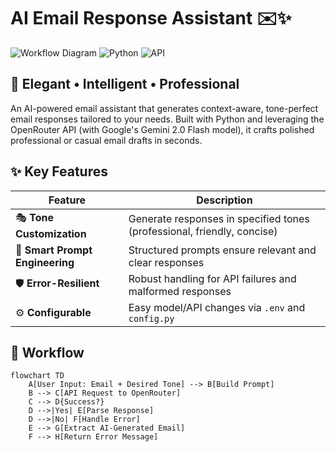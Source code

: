 # AI Email Response Assistant ✉️✨

![Workflow Diagram](https://img.shields.io/badge/flow-mermaid-blue) 
![Python](https://img.shields.io/badge/python-3.8+-blue)
![API](https://img.shields.io/badge/API-OpenRouter-green)

## 🌟 Elegant • Intelligent • Professional

An AI-powered email assistant that generates context-aware, tone-perfect email responses tailored to your needs. Built with Python and leveraging the OpenRouter API (with Google's Gemini 2.0 Flash model), it crafts polished professional or casual email drafts in seconds.

## ✨ Key Features

| Feature | Description |
|---------|-------------|
| 🎭 **Tone Customization** | Generate responses in specified tones (professional, friendly, concise) |
| 🧠 **Smart Prompt Engineering** | Structured prompts ensure relevant and clear responses |
| 🛡️ **Error-Resilient** | Robust handling for API failures and malformed responses |
| ⚙️ **Configurable** | Easy model/API changes via `.env` and `config.py` |

## 🔄 Workflow

```mermaid
flowchart TD
    A[User Input: Email + Desired Tone] --> B[Build Prompt]
    B --> C[API Request to OpenRouter]
    C --> D{Success?}
    D -->|Yes| E[Parse Response]
    D -->|No| F[Handle Error]
    E --> G[Extract AI-Generated Email]
    F --> H[Return Error Message]
